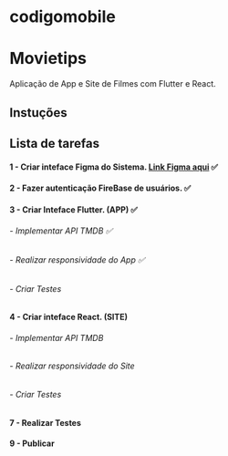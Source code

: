 # codigomobile
# Movietips

Aplicação de App e Site de Filmes com Flutter e React.

## Instuções

## Lista de tarefas

#### 1 - Criar inteface Figma do Sistema. [Link Figma aqui](https://www.figma.com/file/P2UTDbxEtWjyYdtmi5Wedw/Untitled?node-id=0%3A1) ✅

#### 2 - Fazer autenticação FireBase de usuários. ✅

#### 3 - Criar Inteface Flutter. (APP) ✅
###### -  Implementar API TMDB ✅
###### -  Realizar responsividade do App ✅
###### -  Criar Testes

#### 4 - Criar inteface React. (SITE)
###### -  Implementar API TMDB
###### -  Realizar responsividade do Site
###### -  Criar Testes

#### 7 - Realizar Testes 

#### 9 - Publicar 